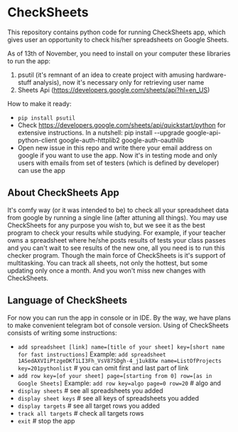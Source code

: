 # CheckSheets

This repository contains python code for running CheckSheets app, which gives user an opportunity to check his/her spreadsheets on Google Sheets.

As of 13th of November, you need to install on your computer these libraries to run the app:

1) psutil (it's remnant of an idea to create project with amusing hardware-stuff analysis), now it's necessary only for retrieving user name
2) Sheets Api (https://developers.google.com/sheets/api?hl=en_US)

How to make it ready:
* `pip install psutil`
* Check https://developers.google.com/sheets/api/quickstart/python for extensive instructions. In a nutshell:
pip install --upgrade google-api-python-client google-auth-httplib2 google-auth-oauthlib
* Open new issue in this repo and write there your email address on google if you want to use the app. Now it's in testing mode and only users with emails from set of testers (which is defined by developer) can use the app

## About CheckSheets App
It's comfy way (or it was intended to be) to check all your spreadsheet data from google by running a single line (after attuning all things).
You may use CheckSheets for any purpose you wish to, but we see it as the best program to check your results while studying. For example, if your teacher owns a spreadsheet where he/she posts results of tests your class passes and you can't wait to see results of the new one, all you need is to run this checker program.
Though the main force of CheckSheets is it's support of multitasking. You can track all sheets, not only the hottest, but some updating only once a month. And you won't miss new changes with CheckSheets.

## Language of CheckSheets
For now you can run the app in console or in IDE. By the way, we have plans to make convenient telegram bot of console version. Using of CheckSheets consists of writing some instructions:
* `add spreadsheet [link] name=[title of your sheet] key=[short name for fast instructions]`
Example: `add spreadsheet 1ASedAXVIiPtzgeDKf1LI3Fh_VsV87SDgh-4_j1uk8Xw name=ListOfProjects key=201pythonlist` # you can omit first and last part of link
* `add row key=[of your sheet] page=[starting from 0] row=[as in Google Sheets]`
Example: `add row key=algo page=0 row=20` # algo and 
* `display sheets` # see all spreadsheets you added
* `display sheet keys` # see all keys of spreadsheets you added
* `display targets` # see all target rows you added
* `track all targets` # check all targets rows
* `exit` # stop the app
